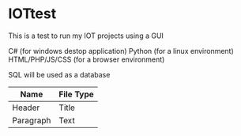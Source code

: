 # IOTtest

This is a test to run my IOT projects using a GUI

C# (for windows destop application)
Python (for a  linux environment)
HTML/PHP/JS/CSS (for a browser environment)

SQL will be used as a database

| Name | File Type |
| ----------- | ----------- |
| Header | Title |
| Paragraph | Text | 
